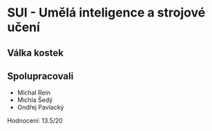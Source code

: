 # SUI - Umělá inteligence a strojové učení

## Válka kostek

## Spolupracovali
- Michal Rein
- Michla Šedý
- Ondřej Pavlacký

Hodnocení: 13.5/20
